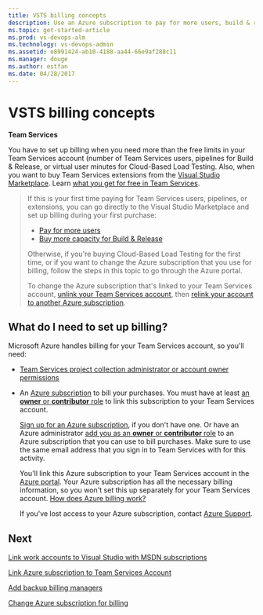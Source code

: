 ```yaml
---
title: VSTS billing concepts
description: Use an Azure subscription to pay for more users, build & release pipelines, extensions, and cloud-based load testing for Visual Studio Team Services (Visual Studio Online, VSO, VSTS)
ms.topic: get-started-article
ms.prod: vs-devops-alm
ms.technology: vs-devops-admin
ms.assetid: e8991424-ab10-4188-aa44-66e9af288c11
ms.manager: douge
ms.author: estfan
ms.date: 04/28/2017
---
```


#  VSTS billing concepts

**Team Services**

You have to set up billing when you need more than the free limits in your Team Services account (number of Team 
Services users, pipelines for Build & Release, or virtual user minutes for Cloud-Based Load Testing. Also, when 
you want to buy Team Services extensions from the 
[Visual Studio Marketplace](https://marketplace.visualstudio.com/). Learn [what you get for free in Team Services](https://www.visualstudio.com/team-services/pricing/).

> If this is your first time paying for Team Services users, pipelines, 
> or extensions, you can go directly to the Visual Studio Marketplace and 
> set up billing during your first purchase:
>
> * [Pay for more users](buy-basic-access-add-team-services-users.md)
> * [Buy more capacity for Build & Release](buy-more-build-vs.md)
>
> Otherwise, if you're buying Cloud-Based Load Testing for the first time, 
> or if you want to change the Azure subscription that you use for billing, 
> follow the steps in this topic to go through the Azure portal.
>
> To change the Azure subscription that's linked to your Team Services account, 
> [unlink your Team Services account](#change-azure-subscription), 
> then [relink your account to another Azure subscription](#Link).

## What do I need to set up billing?

Microsoft Azure handles billing for your Team Services account, 
so you'll need:

* [Team Services project collection administrator or account owner permissions](#find-owner)

<a name="EligibleAzureSubscription"></a>

* An [Azure subscription](#AzureMSDNSubscription) to bill your purchases. 
You must have at least [an **owner** or **contributor** role](#AddAzureAdmin) 
to link this subscription to your Team Services account.

    [Sign up for an Azure subscription](https://account.windowsazure.com/subscriptions/), 
    if you don't have one. Or have an Azure administrator 
    [add you as an **owner** or **contributor** role](#AddAzureAdmin) 
    to an Azure subscription that you can use to bill purchases. 
    Make sure to use the same email address 
    that you sign in to Team Services with for this activity.

    You'll link this Azure subscription to your Team Services 
    account in the [Azure portal](https://portal.azure.com).  Your 
    Azure subscription has all the necessary billing information, 
    so you won't set this up separately for your Team Services account.
    [How does Azure billing work?](#azure-billing)

    If you've lost access to your Azure subscription, 
    contact [Azure Support](http://azure.microsoft.com/en-us/support/options/).


## Next

[Link work accounts to Visual Studio with MSDN subscriptions](link-msdn-subscription-to-organizational-account-vs.md)

[Link Azure subscription to Team Services Account](set-up-billing-for-your-account-vs.md)

[Add backup billing managers](add-backup-billing-managers.md)

[Change Azure subscription for billing](change-azure-subscription.md)

